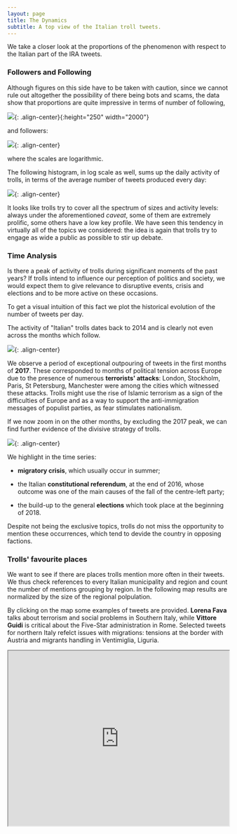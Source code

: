 ```yaml
---
layout: page
title: The Dynamics
subtitle: A top view of the Italian troll tweets.
---
```



We take a closer look at the proportions of the phenomenon with respect to the Italian part of the IRA tweets.

### Followers and Following
Although figures on this side have to be taken with caution, since we cannot rule out altogether the possibility of there being bots and scams, the data show that proportions are quite impressive in terms of number of following, 

![](../img/following.png){: .align-center}{:height="250" width="2000"}

and followers:

![](../img/follower.png){: .align-center}

where the scales are logarithmic.

The following histogram, in log scale as well, sums up the daily activity of trolls, in terms of the average number of tweets produced every day:

![](../img/activity.png){: .align-center}

It looks like trolls try to cover all the spectrum of sizes and activity levels: always under the aforementioned *caveat*, some of them are extremely prolific, some others have a low key profile. We have seen this tendency in virtually all of the topics we considered: the idea is again that trolls try to engage as wide a public as possible to stir up debate.

### Time Analysis

Is there a peak of activity of trolls during significant moments of the past years? If trolls intend to influence our perception of politics and society, we would expect them to give relevance to disruptive events, crisis and elections and to be more active on these occasions.

To get a visual intuition of this fact we plot the historical evolution of the number of tweets per day.

The activity of "Italian" trolls dates back to 2014 and is clearly not even across the months which follow.

![](../img/time1.png){: .align-center}

We observe a period of exceptional outpouring of tweets in the first months of **2017**. These corresponded to months of political tension across Europe due to the presence of numerous **terrorists' attacks**: London, Stockholm, Paris, St Petersburg, Manchester were among the cities which witnessed these attacks. Trolls might use the rise of Islamic terrorism as a sign of the difficulties of Europe and as a way to support the anti-immigration messages of populist parties, as fear stimulates nationalism.

If we now zoom in on the other months, by excluding the 2017 peak, we can find further evidence of the divisive strategy of trolls.

![](../img/time2.png){: .align-center}

We highlight in the time series:

+ **migratory crisis**, which usually occur in summer;

+ the Italian **constitutional referendum**, at the end of 2016, whose outcome was one of the main causes of the fall of the centre-left party;

+ the build-up to the general **elections** which took place at the beginning of 2018.

Despite not being the exclusive topics, trolls do not miss the opportunity to mention these occurrences, which tend to devide the country in opposing factions.

### Trolls' favourite places
We want to see if there are places trolls mention more often in their tweets. We thus check references to every Italian municipality and region and count the number of mentions grouping by region. In the following map results are normalized by the size of the regional polpulation. 

By clicking on the map some examples of tweets are provided. **Lorena Fava** talks about terrorism and social problems in Southern Italy, while **Vittore Guidi** is critical about the Five-Star administration in Rome. Selected tweets for northern Italy refelct issues with migrations: tensions at the border with Austria and migrants handling in Ventimiglia, Liguria.

<iframe src="https://paolocolusso.github.io/withTweets.html" width="100%" height="400px"></iframe>
